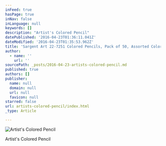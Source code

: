 ```yaml
---
inFeed: true
hasPage: true
inNav: false
inLanguage: null
keywords: []
description: "Artist's Colored Pencil"
datePublished: '2016-04-23T01:36:11.041Z'
dateModified: '2016-04-23T01:35:53.962Z'
title: 'Sargent Art 22-7251 Colored Pencils, Pack of 50, Assorted Colors'
author:
  - name: ''
    url: ''
sourcePath: _posts/2016-04-23-artists-colored-pencil.md
published: true
authors: []
publisher:
  name: null
  domain: null
  url: null
  favicon: null
starred: false
url: artists-colored-pencil/index.html
_type: Article

---
```

![Artist's Colored Pencil](https://s3-us-west-2.amazonaws.com/the-grid-img/p/e84cf83aebd6008bd52a927f66de08afe2ab201f.jpg)

Artist's Colored Pencil